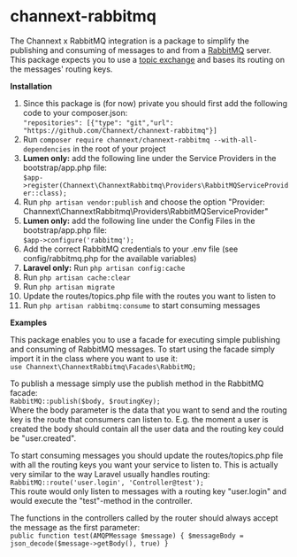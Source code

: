 # channext-rabbitmq
The Channext x RabbitMQ integration is a package to simplify the publishing and consuming of messages to and from a <a href="https://www.rabbitmq.com/">RabbitMQ</a> server. This package expects you to use a <a href="https://www.rabbitmq.com/tutorials/tutorial-five-php.html">topic exchange</a> and bases its routing on the messages' routing keys.    

**Installation**
1. Since this package is (for now) private you should first add the following code to your composer.json:<br>
`"repositories": [{"type": "git","url": "https://github.com/Channext/channext-rabbitmq"}]`
2. Run `composer require channext/channext-rabbitmq --with-all-dependencies` in the root of your project
3. **Lumen only:** add the following line under the Service Providers in the bootstrap/app.php file:<br> 
`$app->register(Channext\ChannextRabbitmq\Providers\RabbitMQServiceProvider::class);`
4. Run `php artisan vendor:publish` and choose the option "Provider: Channext\ChannextRabbitmq\Providers\RabbitMQServiceProvider"
5. **Lumen only:** add the following line under the Config Files in the bootstrap/app.php file:<br>
`$app->configure('rabbitmq');`
6. Add the correct RabbitMQ credentials to your .env file (see config/rabbitmq.php for the available variables)
7. **Laravel only:** Run `php artisan config:cache`
8. Run `php artisan cache:clear`
9. Run `php artisan migrate`
10. Update the routes/topics.php file with the routes you want to listen to 
11. Run `php artisan rabbitmq:consume` to start consuming messages

**Examples**

This package enables you to use a facade for executing simple publishing and consuming of RabbitMQ messages. To start using the facade simply import it in the class where you want to use it:<br>
`use Channext\ChannextRabbitmq\Facades\RabbitMQ;`

To publish a message simply use the publish method in the RabbitMQ facade:<br>
`RabbitMQ::publish($body, $routingKey);`<br>
Where the body parameter is the data that you want to send and the routing key is the route that consumers can listen to. E.g. the moment a user is created the body should contain all the user data and the routing key could be "user.created".

To start consuming messages you should update the routes/topics.php file with all the routing keys you want your service to listen to. This is actually very similar to the way Laravel usually handles routing: <br>
`RabbitMQ::route('user.login', 'Controller@test');`<br>
This route would only listen to messages with a routing key "user.login" and would execute the "test"-method in the controller.

The functions in the controllers called by the router should always accept the message as the first parameter:<br>
`public function test(AMQPMessage $message) { $messageBody = json_decode($message->getBody(), true) }`


